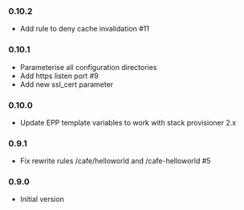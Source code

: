 ### 0.10.2
* Add rule to deny cache invalidation #11

### 0.10.1
* Parameterise all configuration directories
* Add https listen port #9
* Add new ssl_cert parameter

### 0.10.0
* Update EPP template variables to work with stack provisioner 2.x

### 0.9.1
* Fix rewrite rules /cafe/helloworld and /cafe-helloworld #5

### 0.9.0
* Initial version
